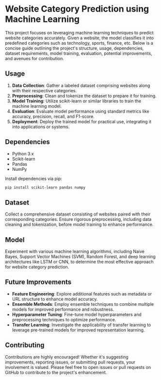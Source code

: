 # Website Category Prediction using Machine Learning

This project focuses on leveraging machine learning techniques to predict website categories accurately. Given a website, the model classifies it into predefined categories such as technology, sports, finance, etc. Below is a concise guide outlining the project's structure, usage, dependencies, dataset requirements, model training, evaluation, potential improvements, and avenues for contribution.

## Usage

1. **Data Collection**: Gather a labeled dataset comprising websites along with their respective categories.
2. **Preprocessing**: Clean and tokenize the dataset to prepare it for training.
3. **Model Training**: Utilize scikit-learn or similar libraries to train the machine learning model.
4. **Evaluation**: Evaluate model performance using standard metrics like accuracy, precision, recall, and F1-score.
5. **Deployment**: Deploy the trained model for practical use, integrating it into applications or systems.

## Dependencies

- Python 3.x
- Scikit-learn
- Pandas
- NumPy

Install dependencies via pip:

```bash
pip install scikit-learn pandas numpy
```
## Dataset
Collect a comprehensive dataset consisting of websites paired with their corresponding categories. Ensure rigorous preprocessing, including data cleaning and tokenization, before model training to enhance performance.

## Model
Experiment with various machine learning algorithms, including Naive Bayes, Support Vector Machines (SVM), Random Forest, and deep learning architectures like LSTM or CNN, to determine the most effective approach for website category prediction.

## Future Improvements
- **Feature Engineering**: Explore additional features such as metadata or URL structure to enhance model accuracy.
- **Ensemble Methods**: Employ ensemble techniques to combine multiple models for improved performance and robustness.
- **Hyperparameter Tuning**: Fine-tune model hyperparameters and preprocessing techniques to optimize performance.
- **Transfer Learning**: Investigate the applicability of transfer learning to leverage pre-trained models for improved representation learning.

## Contributing
Contributions are highly encouraged! Whether it's suggesting improvements, reporting issues, or submitting pull requests, your involvement is valued. Please feel free to open issues or pull requests on GitHub to contribute to the project's enhancement.
